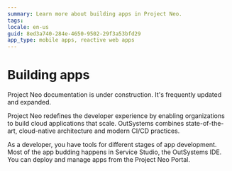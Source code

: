 ```yaml
---
summary: Learn more about building apps in Project Neo.  
tags:
locale: en-us
guid: 8ed3a740-284e-4650-9502-29f3a53bfd29
app_type: mobile apps, reactive web apps
---
```


# Building apps

<div class="info" markdown="1">

Project Neo documentation is under construction. It's frequently updated and expanded.

</div>

Project Neo redefines the developer experience by enabling organizations to build cloud applications that scale. OutSystems combines state-of-the-art, cloud-native architecture and modern CI/CD practices.

As a developer, you have tools for different stages of app development. Most of the app budding happens in Service Studio, the OutSystems IDE. You can deploy and manage apps from the Project Neo Portal.
